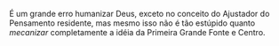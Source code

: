 É um grande erro humanizar Deus, exceto no conceito do Ajustador do Pensamento residente, mas mesmo isso não é tão estúpido quanto *mecanizar* completamente a idéia da Primeira Grande Fonte e Centro.